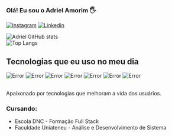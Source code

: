 
### Olá! Eu sou o Adriel Amorim 🖐️

[![Instagram](https://img.shields.io/badge/Instagram-E4405F?style=for-the-badge&logo=instagram&logoColor=white)](https://www.instagram.com/adrielarruda/)
[![Linkedin](https://img.shields.io/badge/LinkedIn-0077B5?style=for-the-badge&logo=linkedin&logoColor=white)](https://www.linkedin.com/in/adriel-amorim-738ba720/)

![Adriel GitHub stats](https://github-readme-stats.vercel.app/api?username=adrielamori&show_icons=true&theme=dracula) <br>
![Top Langs](https://github-readme-stats.vercel.app/api/top-langs/?username=adrielamori&layout=compact)

## Tecnologias que eu uso no meu dia

<div style = "display: inline_block">
    <img alt= "Error" src= "https://img.shields.io/badge/HTML5-E34F26?style=for-the-badge&logo=html5&logoColor=white"/>
    <img alt= "Error" src= "https://img.shields.io/badge/CSS3-1572B6?style=for-the-badge&logo=css3&logoColor=white"/>
    <img alt= "Error" src= "https://img.shields.io/badge/JavaScript-F7DF1E?style=for-the-badge&logo=javascript&logoColor=black"/>
    <img alt= "Error" src= "https://img.shields.io/badge/React-20232A?style=for-the-badge&logo=react&logoColor=61DAFB"/>
    <img alt= "Error" src= "https://img.shields.io/badge/Python-3776AB?style=for-the-badge&logo=python&logoColor=white"/>
    <img alt= "Error" src= "https://img.shields.io/badge/Node.js-43853D?style=for-the-badge&logo=node.js&logoColor=white"/>
    <img alt= "Error" src= "https://img.shields.io/badge/Wordpress-21759B?style=for-the-badge&logo=wordpress&logoColor=white"/>
</div> <br/>

Apaixonado por tecnologias que melhoram a vida dos usuários.

### Cursando:

 - Escola DNC - Formação Full Stack
 - Faculdade Uniateneu - Análise e Desenvolvimento de Sistema
